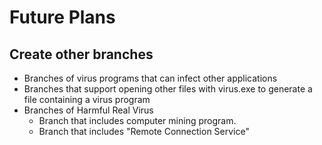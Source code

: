 # Future Plans
## Create other branches
 - Branches of virus programs that can infect other applications
 - Branches that support opening other files with virus.exe to generate a file containing a virus program
 - Branches of Harmful Real Virus
   - Branch that includes computer mining program.
   - Branch that includes "Remote Connection Service"